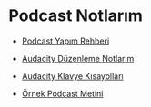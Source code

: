 # Podcast Notlarım

- [Podcast Yapım Rehberi](https://github.com/kaankaltakkiran/Pangea_Projects/blob/main/podcast/notlarim/podcast_yapim_rehberi.md)

- [Audacity Düzenleme Notlarım](https://github.com/kaankaltakkiran/Pangea_Projects/blob/main/podcast/notlarim/audacity_edit_notlarim.md)

- [Audacity Klavye Kısayolları](https://github.com/kaankaltakkiran/Pangea_Projects/blob/main/podcast/notlarim/audacity_klavye_kisayollari.md)

- [Örnek Podcast Metini](https://github.com/kaankaltakkiran/Pangea_Projects/blob/main/podcast/notlarim/ornek_podcast_metni.md)
